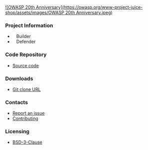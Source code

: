 [![OWASP 20th Anniversary](https://owasp.org/www-project-juice-shop/assets/images/OWASP 20th Anniversary.jpeg)](https://20thanniversary.owasp.org/)

### Project Information
* <i class="fas fa-toolbox" style="font-size: 1.2em; color:#233e81;"></i><span style="font-size:1.0em;padding-left:12px;">Builder</span> 
* <i class="fas fa-shield-alt" style="font-size: 1.2em; color:#233e81;"></i><span style="font-size:1.0em;padding-left:12px;">Defender</span>

### Code Repository
* [Source code](https://github.com/nahsra/antisamy)

### Downloads
* [Git clone URL](https://github.com/nahsra/antisamy.git)

### Contacts
* [Report an issue](https://github.com/nahsra/antisamy/issues)
* [Contributing](mailto://dave.wichers@owasp.org)

### Licensing
* [BSD-3-Clause](https://opensource.org/licenses/BSD-3-Clause)
